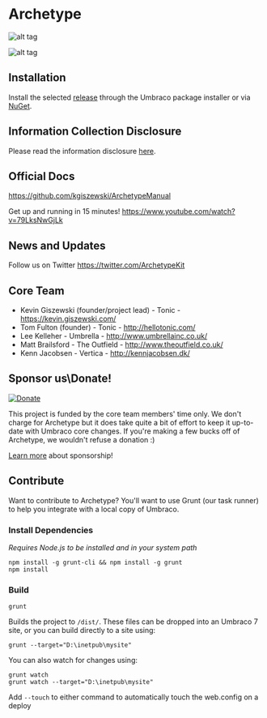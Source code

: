 Archetype
=========
![alt tag](http://kgiszewski.github.io/Archetype/images/logo.png)

![alt tag](http://kgiszewski.github.io/Archetype/images/example1.png)

## Installation
Install the selected <a href='https://github.com/kgiszewski/Archetype/releases'>release</a> through the Umbraco package installer or via <a href='http://www.nuget.org/packages/Archetype/'>NuGet</a>.

## Information Collection Disclosure
Please read the information disclosure [here](Information%20Collection%20Disclosure.md).

## Official Docs ##
https://github.com/kgiszewski/ArchetypeManual

Get up and running in 15 minutes! https://www.youtube.com/watch?v=79LksNwGjLk

## News and Updates ##
Follow us on Twitter https://twitter.com/ArchetypeKit

## Core Team ##
* Kevin Giszewski (founder/project lead) - Tonic - https://kevin.giszewski.com/
* Tom Fulton (founder) - Tonic - http://hellotonic.com/
* Lee Kelleher - Umbrella - http://www.umbrellainc.co.uk/
* Matt Brailsford - The Outfield - http://www.theoutfield.co.uk/
* Kenn Jacobsen - Vertica - http://kennjacobsen.dk/

## Sponsor us\Donate!
[![Donate](https://img.shields.io/badge/Donate-PayPal-green.svg)](https://www.paypal.com/cgi-bin/webscr?cmd=_s-xclick&hosted_button_id=KBKWLURGLGU6L)

This project is funded by the core team members' time only. We don't charge for Archetype but it does take quite a bit of effort to keep it up-to-date with Umbraco core changes. If you're making a few bucks off of Archetype, we wouldn't refuse a donation :)

[Learn more](Sponsors.md) about sponsorship!

## Contribute ##

Want to contribute to Archetype?  You'll want to use Grunt (our task runner) to help you integrate with a local copy of Umbraco.

### Install Dependencies ###
*Requires Node.js to be installed and in your system path*

    npm install -g grunt-cli && npm install -g grunt
    npm install

### Build ###
    grunt

   Builds the project to `/dist/`.  These files can be dropped into an Umbraco 7 site, or you can build directly to a site using:

    grunt --target="D:\inetpub\mysite"

You can also watch for changes using:

    grunt watch
    grunt watch --target="D:\inetpub\mysite"


Add `--touch` to either command to automatically touch the web.config on a deploy
